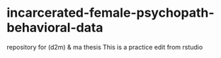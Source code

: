 # incarcerated-female-psychopath-behavioral-data
repository for (d2m) &amp; ma thesis
This is a practice edit from rstudio
